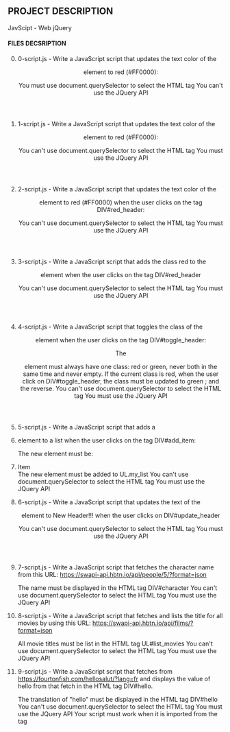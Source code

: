 ## PROJECT DESCRIPTION
JavScipt - Web jQuery

#### FILES DECSRIPTION
0. 0-script.js - Write a JavaScript script that updates the text color of the <header> element to red (#FF0000):

    You must use document.querySelector to select the HTML tag
    You can\'t use the JQuery API

1. 1-script.js - Write a JavaScript script that updates the text color of the <header> element to red (#FF0000):

    You can\'t use document.querySelector to select the HTML tag
    You must use the JQuery API

2. 2-script.js - Write a JavaScript script that updates the text color of the <header> element to red (#FF0000) when the user clicks on the tag DIV#red_header:

    You can\'t use document.querySelector to select the HTML tag
    You must use the JQuery API

3. 3-script.js - Write a JavaScript script that adds the class red to the <header> element when the user clicks on the tag DIV#red_header

    You can\'t use document.querySelector to select the HTML tag
    You must use the JQuery API

4. 4-script.js - Write a JavaScript script that toggles the class of the <header> element when the user clicks on the tag DIV#toggle_header:

    The <header> element must always have one class: red or green, never both in the same time and never empty.
    If the current class is red, when the user click on DIV#toggle_header, the class must be updated to green ; and the reverse.
    You can\'t use document.querySelector to select the HTML tag
    You must use the JQuery API

5. 5-script.js - Write a JavaScript script that adds a <li> element to a list when the user clicks on the tag DIV#add_item:

    The new element must be: <li>Item</li>
    The new element must be added to UL.my_list
    You can\'t use document.querySelector to select the HTML tag
    You must use the JQuery API

6. 6-script.js - Write a JavaScript script that updates the text of the <header> element to New Header!!! when the user clicks on DIV#update_header

    You can\'t use document.querySelector to select the HTML tag
    You must use the JQuery API

7. 7-script.js - Write a JavaScript script that fetches the character name from this URL: https://swapi-api.hbtn.io/api/people/5/?format=json

    The name must be displayed in the HTML tag DIV#character
    You can\'t use document.querySelector to select the HTML tag
    You must use the JQuery API

8. 8-script.js - Write a JavaScript script that fetches and lists the title for all movies by using this URL: https://swapi-api.hbtn.io/api/films/?format=json

    All movie titles must be list in the HTML tag UL#list_movies
    You can\'t use document.querySelector to select the HTML tag
    You must use the JQuery API

9. 9-script.js - Write a JavaScript script that fetches from https://fourtonfish.com/hellosalut/?lang=fr and displays the value of hello from that fetch in the HTML tag DIV#hello.

    The translation of \"hello\" must be displayed in the HTML tag DIV#hello
    You can\'t use document.querySelector to select the HTML tag
    You must use the JQuery API
    Your script must work when it is imported from the <head> tag
	     